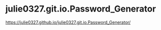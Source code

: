 # julie0327.git.io.Password_Generator
https://julie0327.github.io/julie0327.git.io.Password_Generator/
